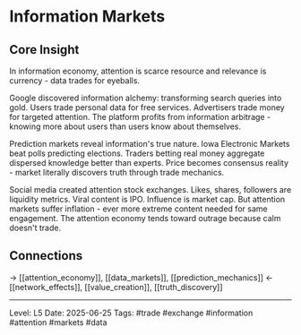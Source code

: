 # Information Markets

## Core Insight
In information economy, attention is scarce resource and relevance is currency - data trades for eyeballs.

Google discovered information alchemy: transforming search queries into gold. Users trade personal data for free services. Advertisers trade money for targeted attention. The platform profits from information arbitrage - knowing more about users than users know about themselves.

Prediction markets reveal information's true nature. Iowa Electronic Markets beat polls predicting elections. Traders betting real money aggregate dispersed knowledge better than experts. Price becomes consensus reality - market literally discovers truth through trade mechanics.

Social media created attention stock exchanges. Likes, shares, followers are liquidity metrics. Viral content is IPO. Influence is market cap. But attention markets suffer inflation - ever more extreme content needed for same engagement. The attention economy tends toward outrage because calm doesn't trade.

## Connections
→ [[attention_economy]], [[data_markets]], [[prediction_mechanics]]
← [[network_effects]], [[value_creation]], [[truth_discovery]]

---
Level: L5
Date: 2025-06-25
Tags: #trade #exchange #information #attention #markets #data